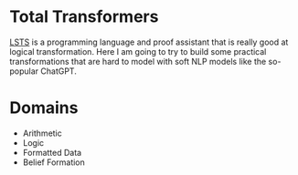 # Total Transformers

[LSTS](https://andrew-johnson-4.github.io/lsts-tutorial/) is a programming language and proof assistant that is really good at logical transformation. Here I am going to try to build some practical transformations that are hard to model with soft NLP models like the so-popular ChatGPT.

# Domains

- Arithmetic
- Logic
- Formatted Data
- Belief Formation

